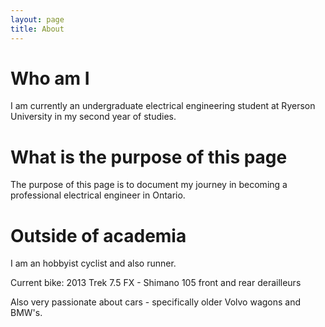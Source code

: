 ```yaml
---
layout: page
title: About
---
```


# Who am I
I am currently an undergraduate electrical engineering student at Ryerson University in my second year of studies.

# What is the purpose of this page

The purpose of this page is to document my journey in becoming a professional electrical engineer in Ontario.

# Outside of academia
I am an hobbyist cyclist and also runner.

Current bike: 2013 Trek 7.5 FX - Shimano 105 front and rear derailleurs 

Also very passionate about cars - specifically older Volvo wagons and BMW's.

